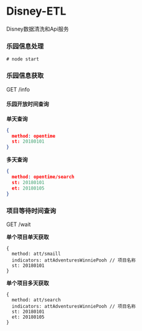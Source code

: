 # Disney-ETL

Disney数据清洗和Api服务

### 乐园信息处理

```shell
# node start

```

### 乐园信息获取
GET /info

#### 乐园开放时间查询

**单天查询**
```json
{
  method: opentime
  st: 20180101
}
```

**多天查询**
```json
{
  method: opentime/search
  st: 20180101
  et: 20180105
}
```


### 项目等待时间查询
GET /wait 

**单个项目单天获取**
```
{
  method: att/smaill
  indicators: attAdventuresWinniePooh // 项目名称
  st: 20180101
}
```

**单个项目多天获取**
```
{
  method: att/search
  indicators: attAdventuresWinniePooh // 项目名称
  st: 20180101
  et: 20180105
}
```
